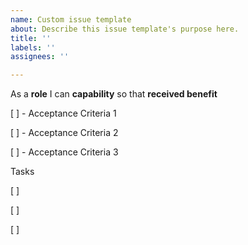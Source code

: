 ```yaml
---
name: Custom issue template
about: Describe this issue template's purpose here.
title: ''
labels: ''
assignees: ''

---
```


As a **role** I can **capability** so that **received benefit**

[ ] - Acceptance Criteria 1

[ ] - Acceptance Criteria 2

[ ] - Acceptance Criteria 3

Tasks
 
[ ]

[ ]

[ ]
